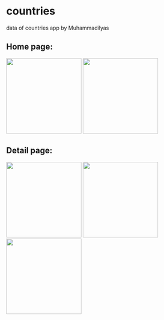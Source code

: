 # countries

data of countries app by Muhammadilyas

<h2> Home page: </h2>
<a href="https://user-images.githubusercontent.com/85457481/142235065-5d4dcf20-8aaf-45db-9914-8e35ceab33d2.jpg"><img src="https://user-images.githubusercontent.com/85457481/142235065-5d4dcf20-8aaf-45db-9914-8e35ceab33d2.jpg" width="200" border="0"></a>
<a href="https://user-images.githubusercontent.com/85457481/142235174-a14c5db7-686a-488c-963f-49c5eedd3aba.jpg"><img src="https://user-images.githubusercontent.com/85457481/142235174-a14c5db7-686a-488c-963f-49c5eedd3aba.jpg" width="200" border="0"></a>
<br>
<h2> Detail page: </h2>
<a href="https://user-images.githubusercontent.com/85457481/142235328-4c425cfd-1716-49eb-8880-58895d5378a3.jpg"><img src="https://user-images.githubusercontent.com/85457481/142235328-4c425cfd-1716-49eb-8880-58895d5378a3.jpg" width="200" border="0"></a>
<a href="https://user-images.githubusercontent.com/85457481/142235264-26d7c65b-5a33-4d28-886c-30821c720b99.jpg"><img src="https://user-images.githubusercontent.com/85457481/142235264-26d7c65b-5a33-4d28-886c-30821c720b99.jpg" width="200" border="0"></a>
<a href="https://user-images.githubusercontent.com/85457481/142235150-9326da00-9295-45ee-8bcf-a52205fdf4da.jpg"><img src="https://user-images.githubusercontent.com/85457481/142235150-9326da00-9295-45ee-8bcf-a52205fdf4da.jpg" width="200" border="0"></a>
